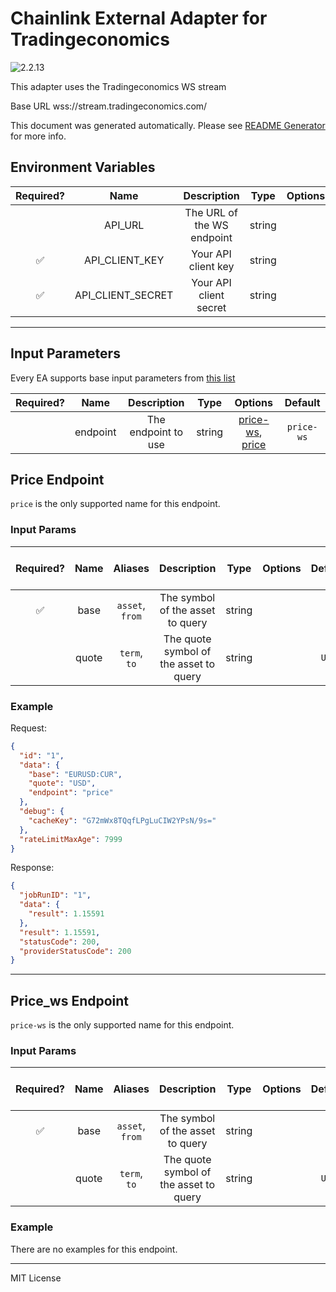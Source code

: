 # Chainlink External Adapter for Tradingeconomics

![2.2.13](https://img.shields.io/github/package-json/v/smartcontractkit/external-adapters-js?filename=packages/sources/tradingeconomics/package.json)

This adapter uses the Tradingeconomics WS stream

Base URL wss://stream.tradingeconomics.com/

This document was generated automatically. Please see [README Generator](../../scripts#readme-generator) for more info.

## Environment Variables

| Required? |       Name        |        Description         |  Type  | Options |                                     Default                                      |
| :-------: | :---------------: | :------------------------: | :----: | :-----: | :------------------------------------------------------------------------------: |
|           |      API_URL      | The URL of the WS endpoint | string |         | `wss://stream.tradingeconomics.com/ or https://api.tradingeconomics.com/markets` |
|    ✅     |  API_CLIENT_KEY   |    Your API client key     | string |         |                                                                                  |
|    ✅     | API_CLIENT_SECRET |   Your API client secret   | string |         |                                                                                  |

---

## Input Parameters

Every EA supports base input parameters from [this list](../../core/bootstrap#base-input-parameters)

| Required? |   Name   |     Description     |  Type  |                         Options                          |  Default   |
| :-------: | :------: | :-----------------: | :----: | :------------------------------------------------------: | :--------: |
|           | endpoint | The endpoint to use | string | [price-ws](#price_ws-endpoint), [price](#price-endpoint) | `price-ws` |

## Price Endpoint

`price` is the only supported name for this endpoint.

### Input Params

| Required? | Name  |     Aliases     |              Description               |  Type  | Options | Default | Depends On | Not Valid With |
| :-------: | :---: | :-------------: | :------------------------------------: | :----: | :-----: | :-----: | :--------: | :------------: |
|    ✅     | base  | `asset`, `from` |    The symbol of the asset to query    | string |         |         |            |                |
|           | quote |  `term`, `to`   | The quote symbol of the asset to query | string |         |  `USD`  |            |                |

### Example

Request:

```json
{
  "id": "1",
  "data": {
    "base": "EURUSD:CUR",
    "quote": "USD",
    "endpoint": "price"
  },
  "debug": {
    "cacheKey": "G72mWx8TQqfLPgLuCIW2YPsN/9s="
  },
  "rateLimitMaxAge": 7999
}
```

Response:

```json
{
  "jobRunID": "1",
  "data": {
    "result": 1.15591
  },
  "result": 1.15591,
  "statusCode": 200,
  "providerStatusCode": 200
}
```

---

## Price_ws Endpoint

`price-ws` is the only supported name for this endpoint.

### Input Params

| Required? | Name  |     Aliases     |              Description               |  Type  | Options | Default | Depends On | Not Valid With |
| :-------: | :---: | :-------------: | :------------------------------------: | :----: | :-----: | :-----: | :--------: | :------------: |
|    ✅     | base  | `asset`, `from` |    The symbol of the asset to query    | string |         |         |            |                |
|           | quote |  `term`, `to`   | The quote symbol of the asset to query | string |         |  `USD`  |            |                |

### Example

There are no examples for this endpoint.

---

MIT License
